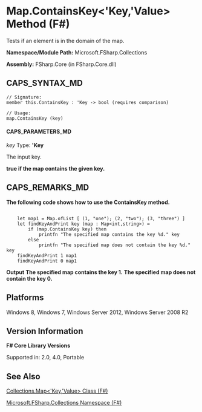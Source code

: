 # Map.ContainsKey<'Key,'Value> Method (F#)

Tests if an element is in the domain of the map.

**Namespace/Module Path:** Microsoft.FSharp.Collections

**Assembly:** FSharp.Core (in FSharp.Core.dll)


## CAPS_SYNTAX_MD

```
// Signature:
member this.ContainsKey : 'Key -> bool (requires comparison)

// Usage:
map.ContainsKey (key)
```

#### CAPS_PARAMETERS_MD
*key*
Type: **'Key**


The input key.



**true if the map contains the given key.**
## CAPS_REMARKS_MD
**The following code shows how to use the ContainsKey method.**
```

    let map1 = Map.ofList [ (1, "one"); (2, "two"); (3, "three") ]
    let findKeyAndPrint key (map : Map<int,string>) =
        if (map.ContainsKey key) then
            printfn "The specified map contains the key %d." key
        else
            printfn "The specified map does not contain the key %d." key
    findKeyAndPrint 1 map1
    findKeyAndPrint 0 map1
```

**Output**
**The specified map contains the key 1.**
**The specified map does not contain the key 0.**
## Platforms
Windows 8, Windows 7, Windows Server 2012, Windows Server 2008 R2


## Version Information
**F# Core Library Versions**

Supported in: 2.0, 4.0, Portable




## See Also
[Collections.Map&#60;'Key,'Value&#62; Class &#40;F&#35;&#41;](Collections.Map+%27Key%2C%27Value+Class+%28F%23%29.md)

[Microsoft.FSharp.Collections Namespace &#40;F&#35;&#41;](Microsoft.FSharp.Collections+Namespace+%28F%23%29.md)


